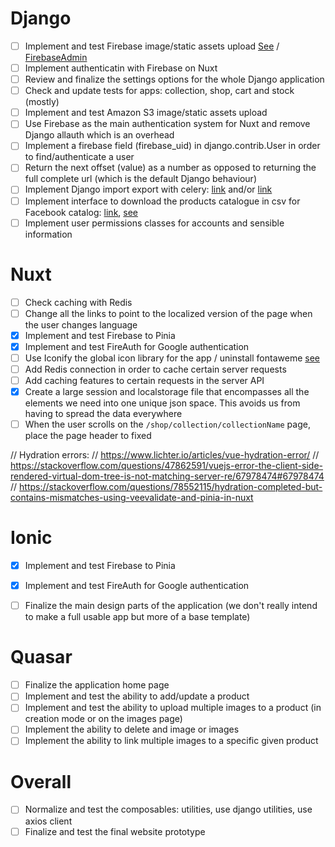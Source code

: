 # Django

- [ ] Implement and test Firebase image/static assets upload [See](https://www.tutorialspoint.com/uploading-image-using-django-with-firebase) / [FirebaseAdmin](https://www.freecodecamp.org/news/how-to-get-started-with-firebase-using-python/)
- [ ] Implement authenticatin with Firebase on Nuxt
- [ ] Review and finalize the settings options for the whole Django application
- [ ] Check and update tests for apps: collection, shop, cart and stock (mostly)
- [ ] Implement and test Amazon S3 image/static assets upload
- [ ] Use Firebase as the main authentication system for Nuxt and remove Django allauth which is an overhead
- [ ] Implement a firebase field (firebase_uid) in django.contrib.User in order to find/authenticate a user
- [ ] Return the next offset (value) as a number as opposed to returning the full complete url (which is the default Django behaviour)
- [ ] Implement Django import export with celery: [link](https://github.com/auto-mat/django-import-export-celery) and/or [link](https://github.com/saritasa-nest/django-import-export-extensions)
- [ ] Implement interface to download the products catalogue in csv for Facebook catalog: [link](https://faq.businesstech.fr/en/faq/228-how-to-import-my-products-into-a-facebook-catalog), [see](https://developers.facebook.com/docs/commerce-platform/catalog/fields/)
- [ ] Implement user permissions classes for accounts and sensible information

# Nuxt

- [ ] Check caching with Redis
- [ ] Change all the links to point to the localized version of the page when the user changes language
- [x] Implement and test Firebase to Pinia
- [x] Implement and test FireAuth for Google authentication
- [ ] Use Iconify the global icon library for the app / uninstall fontaweme [see](https://iconify.design/getting-started/)
- [ ] Add Redis connection in order to cache certain server requests
- [ ] Add caching features to certain requests in the server API
- [x] Create a large session and localstorage file that encompasses all the elements we need into one unique json space. This avoids us from having to spread the data everywhere
- [ ] When the user scrolls on the `/shop/collection/collectionName` page, place the page header to fixed

// Hydration errors: 
// https://www.lichter.io/articles/vue-hydration-error/
// https://stackoverflow.com/questions/47862591/vuejs-error-the-client-side-rendered-virtual-dom-tree-is-not-matching-server-re/67978474#67978474
// https://stackoverflow.com/questions/78552115/hydration-completed-but-contains-mismatches-using-veevalidate-and-pinia-in-nuxt

# Ionic

- [x] Implement and test Firebase to Pinia
- [x] Implement and test FireAuth for Google authentication
- [ ] Finalize the main design parts of the application (we don't really intend to make a full usable app but more of a base template)


# Quasar

- [ ] Finalize the application home page
- [ ] Implement and test the ability to add/update a product
- [ ] Implement and test the ability to upload multiple images to a product (in creation mode or on the images page)
- [ ] Implement the ability to delete and image or images
- [ ] Implement the ability to link multiple images to a specific given product

# Overall

- [ ] Normalize and test the composables: utilities, use django utilities, use axios client
- [ ] Finalize and test the final website prototype
